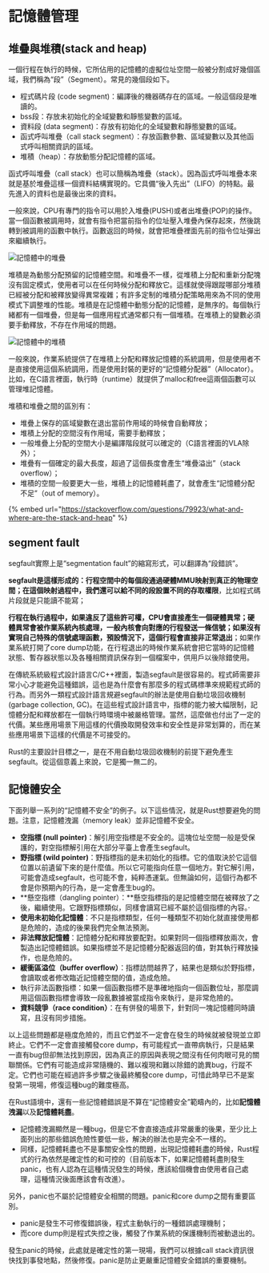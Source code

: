 # 記憶體管理

## 堆疊與堆積\(stack and heap\)

一個行程在執行的時候，它所佔用的記憶體的虛擬位址空間一般被分割成好幾個區域，我們稱為“段”（Segment）。常見的幾個段如下。

* 程式碼片段 \(code segment\)：編譯後的機器碼存在的區域。一般這個段是唯讀的。
* bss段：存放未初始化的全域變數和靜態變數的區域。
* 資料段 \(data segment\)：存放有初始化的全域變數和靜態變數的區域。
* 函式呼叫堆疊（call stack segment）：存放函數參數、區域變數以及其他函式呼叫相關資訊的區域。
* 堆積（heap）：存放動態分配記憶體的區域。

函式呼叫堆疊（call stack）也可以簡稱為堆疊（stack）。因為函式呼叫堆疊本來就是基於堆疊這樣一個資料結構實現的。它具備“後入先出”（LIFO）的特點。最先進入的資料也是最後出來的資料。

一般來說，CPU有專門的指令可以用於入堆疊\(PUSH\)或者出堆疊\(POP\)的操作。當一個函數被調用時，就會有指令把當前指令的位址壓入堆疊內保存起來，然後跳轉到被調用的函數中執行。函數返回的時候，就會把堆疊裡面先前的指令位址彈出來繼續執行。

![&#x8A18;&#x61B6;&#x9AD4;&#x4E2D;&#x7684;&#x5806;&#x758A;](../../.gitbook/assets/stack-min.png)

堆積是為動態分配預留的記憶體空間。和堆疊不一樣，從堆積上分配和重新分配塊沒有固定模式，使用者可以在任何時候分配和釋放它。這樣就使得跟蹤哪部分堆積已經被分配和被釋放變得異常複雜；有許多定制的堆積分配策略用來為不同的使用模式下調整堆的性能。堆積是在記憶體中動態分配的記憶體，是無序的。每個執行緒都有一個堆疊，但是每一個應用程式通常都只有一個堆積。在堆積上的變數必須要手動釋放，不存在作用域的問題。

![&#x8A18;&#x61B6;&#x9AD4;&#x4E2D;&#x7684;&#x5806;&#x7A4D;](../../.gitbook/assets/heap-min.png)

一般來說，作業系統提供了在堆積上分配和釋放記憶體的系統調用，但是使用者不是直接使用這個系統調用，而是使用封裝的更好的“記憶體分配器”（Allocator）。比如，在C語言裡面，執行時（runtime）就提供了malloc和free這兩個函數可以管理堆記憶體。

堆積和堆疊之間的區別有：

* 堆疊上保存的區域變數在退出當前作用域的時候會自動釋放；
* 堆積上分配的空間沒有作用域，需要手動釋放；
* 一般堆疊上分配的空間大小是編譯階段就可以確定的（C語言裡面的VLA除外）；
* 堆疊有一個確定的最大長度，超過了這個長度會產生“堆疊溢出”（stack overflow）；
* 堆積的空間一般要更大一些，堆積上的記憶體耗盡了，就會產生“記憶體分配不足”（out of memory）。

{% embed url="https://stackoverflow.com/questions/79923/what-and-where-are-the-stack-and-heap" %}

## segment fault

segfault實際上是“segmentation fault”的縮寫形式，可以翻譯為“段錯誤”。

**segfault是這樣形成的：行程空間中的每個段通過硬體MMU映射到真正的物理空間；在這個映射過程中，我們還可以給不同的段設置不同的存取權限**，比如程式碼片段就是只能讀不能寫；

**行程在執行過程中，如果違反了這些許可權，CPU會直接產生一個硬體異常；硬體異常會被作業系統內核處理，一般內核會向對應的行程發送一條信號；如果沒有實現自己特殊的信號處理函數，預設情況下，這個行程會直接非正常退出**；如果作業系統打開了core dump功能，在行程退出的時候作業系統會把它當時的記憶體狀態、暫存器狀態以及各種相關資訊保存到一個檔案中，供用戶以後除錯使用。

在傳統系統級程式設計語言C/C++裡面，製造segfault是很容易的。程式師需要非常小心才能避免這種錯誤，這也是為什麼會有那麼多的程式碼標準來規範程式師的行為。而另外一類程式設計語言規避segfault的辦法是使用自動垃圾回收機制\(garbage collection, GC\)。在這些程式設計語言中，指標的能力被大幅限制，記憶體分配和釋放都在一個執行時環境中被嚴格管理。當然，這麼做也付出了一定的代價。某些應用場景下用這樣的代價換取開發效率和安全性是非常划算的，而在某些應用場景下這樣的代價是不可接受的。

Rust的主要設計目標之一，是在不用自動垃圾回收機制的前提下避免產生segfault。從這個意義上來說，它是獨一無二的。

## 記憶體安全

下面列舉一系列的“記憶體不安全”的例子。以下這些情況，就是Rust想要避免的問題。注意，記憶體洩漏（memory leak）並非記憶體不安全。

* **空指標 \(null pointer\)**：解引用空指標是不安全的。這塊位址空間一般是受保護的，對空指標解引用在大部分平臺上會產生segfault。
* **野指標 \(wild pointer\)**：野指標指的是未初始化的指標。它的值取決於它這個位置以前遺留下來的是什麼值。所以它可能指向任意一個地方。對它解引用，可能會造成segfault，也可能不會，純粹憑運氣。但無論如何，這個行為都不會是你預期內的行為，是一定會產生bug的。
* **懸空指標（dangling pointer）：**懸空指標指的是記憶體空間在被釋放了之後，繼續使用。它跟野指標類似，同樣會讀寫已經不屬於這個指標的內容。·
* **使用未初始化記憶體**：不只是指標類型，任何一種類型不初始化就直接使用都是危險的，造成的後果我們完全無法預測。
* **非法釋放記憶體**：記憶體分配和釋放要配對。如果對同一個指標釋放兩次，會製造出記憶體錯誤。如果指標並不是記憶體分配器返回的值，對其執行釋放操作，也是危險的。
* **緩衝區溢位（buffer overflow）**：指標訪問越界了，結果也是類似於野指標，會讀取或者修改臨近記憶體空間的值，造成危險。
* 執行非法函數指標：如果一個函數指標不是準確地指向一個函數位址，那麼調用這個函數指標會導致一段亂數據被當成指令來執行，是非常危險的。
* **資料競爭（race condition）**：在有併發的場景下，針對同一塊記憶體同時讀寫，且沒有同步措施。

以上這些問題都是極度危險的，而且它們並不一定會在發生的時候就被發現並立即終止。它們不一定會直接觸發core dump，有可能程式一直帶病執行，只是結果一直有bug但卻無法找到原因，因為真正的原因與表現之間沒有任何肉眼可見的關聯關係。它們有可能造成非常隨機的、難以複現和難以除錯的詭異bug，行蹤不定。它們也可能在經過許多步驟之後最終觸發core dump，可惜此時早已不是案發第一現場，修復這種bug的難度極高。

在Rust語境中，還有一些記憶體錯誤是不算在“記憶體安全”範疇內的，比如**記憶體洩漏**以及**記憶體耗盡**。

* 記憶體洩漏顯然是一種bug，但是它不會直接造成非常嚴重的後果，至少比上面列出的那些錯誤危險性要低一些，解決的辦法也是完全不一樣的。
* 同樣，記憶體耗盡也不是事關安全性的問題，出現記憶體耗盡的時候，Rust程式的行為依然是確定性的和可控的（目前版本下，如果記憶體耗盡則發生panic，也有人認為在這種情況發生的時候，應該給個機會由使用者自己處理，這種情況後面應該會有改進）。

另外，panic也不屬於記憶體安全相關的問題。panic和core dump之間有重要區別。

* panic是發生不可修復錯誤後，程式主動執行的一種錯誤處理機制；
* 而core dump則是程式失控之後，觸發了作業系統的保護機制而被動退出的。

發生panic的時候，此處就是確定性的第一現場，我們可以根據call stack資訊很快找到事發地點，然後修復。panic是防止更嚴重記憶體安全錯誤的重要機制。

